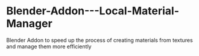 # Blender-Addon---Local-Material-Manager
Blender Addon to speed up the process of creating materials from textures and manage them more efficiently
